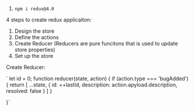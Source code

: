 
1. `npm i redux@4.0`

4 steps to create redux applicaiton:
1. Design the store
2. Define the actions
3. Create Reducer (Reducers are pure funcitons that is used to update store properties)
4. Set up the store

Create Reducer: 

`
let id = 0;
function reducer(state, action) {
    if (action.type === 'bugAdded') {
        return [
            ...state,
            {
                id: ++lastId,
                description: action.apyload.description,
                resolved: false
            }
        ]
    }

}`